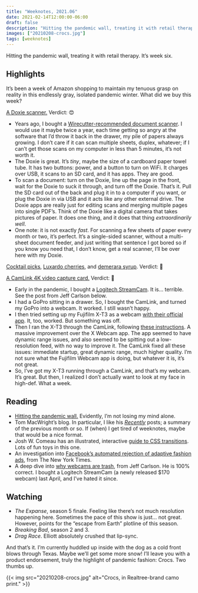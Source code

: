 ```yaml
---
title: "Weeknotes, 2021.06"
date: 2021-02-14T12:00:00-06:00
draft: false
description: "Hitting the pandemic wall, treating it with retail therapy. It’s week six."
images: ["20210208-crocs.jpg"]
tags: [weeknotes]
---
```


Hitting the pandemic wall, treating it with retail therapy. It’s week six.

## Highlights

It’s been a week of Amazon shopping to maintain my tenuous grasp on reality in this endlessly gray, isolated pandemic winter. What did we buy this week?

[A Doxie scanner.](https://www.getdoxie.com/product/doxie-go) Verdict: 😍 

- Years ago, I bought a [Wirecutter-recommended document scanner](https://www.amazon.com/Epson-Workforce-ES-300W-Wireless-Sheet-fed/dp/B01MFBVS1E). I would use it maybe twice a year, each time getting so angry at the software that I’d throw it back in the drawer, my pile of papers always growing. I don’t care if it can scan multiple sheets, duplex, whatever; if I can’t get those scans on my computer in less than 5 minutes, it’s not worth it.
- The Doxie is great. It’s *tiny*, maybe the size of a cardboard paper towel tube. It has two buttons: power, and a button to turn on WiFi. It charges over USB, it scans to an SD card, and it has apps. They are good.
- To scan a document: turn on the Doxie, line up the page in the front, wait for the Doxie to suck it through, and turn off the Doxie. That’s it. Pull the SD card out of the back and plug it in to a computer if you want, or plug the Doxie in via USB and it acts like any other external drive. The Doxie apps are really just for editing scans and merging multiple pages into single PDF’s. Think of the Doxie like a digital camera that takes pictures of paper. It does one thing, and it does that thing *extraordinarily well*.
- One note: it is not exactly *fast*. For scanning a few sheets of paper every month or two, it’s perfect. It’s a single-sided scanner, without a multi-sheet document feeder, and just writing that sentence I got bored so if you know you need that, I don’t know, get a real scanner, I’ll be over here with my Doxie. 

[Cocktail picks](https://www.amazon.com/gp/product/B08FR85TTB/), [Luxardo cherries](https://www.amazon.com/Luxardo-Maraschino-Cherries-418-mL/dp/B00AQB146W/), and [demerara syrup](https://www.amazon.com/gp/product/B06XB1WHFD/). Verdict: 🥃

[A CamLink 4K video capture card.](https://www.amazon.com/gp/product/B07K3FN5MR/) Verdict: 🎥

- Early in the pandemic, I bought a [Logitech StreamCam](https://www.amazon.com/Logitech-StreamCam-Streaming-Camera-Mount-Versatility/dp/B07W4DHS5B/). It is… terrible. See the post from Jeff Carlson below.
- I had a GoPro sitting in a drawer. So, I bought the CamLink, and turned my GoPro into a webcam. It worked. I still wasn’t happy.
- I then tried setting up my Fujifilm X-T3 as a webcam [with their official app](https://fujifilm-x.com/en-us/support/download/software/x-webcam/). It, too, worked. But something was off.
- Then I ran the X-T3 through the CamLink, following [these instructions](https://www.youtube.com/watch?v=zZa9QH1XI5k). A massive improvement over the X Webcam app. The app seemed to have dynamic range issues, and also seemed to be spitting out a low-resolution feed, with no way to improve it. The CamLink fixed all these issues: immediate startup, great dynamic range, much higher quality. I’m not sure what the Fujifilm Webcam app is doing, but whatever it is, it’s not great.
- So, I’ve got my X-T3 running through a CamLink, and that’s my webcam. It’s great. But then, I realized I don’t actually want to look at my face in high-def. What a week.

## Reading

- [Hitting the pandemic wall.](https://www.washingtonpost.com/lifestyle/style/pandemic-wall-covid-vaccines-variant-winter/2021/02/08/d48e0722-6599-11eb-886d-5264d4ceb46d_story.html) Evidently, I’m not losing my mind alone. 
- Tom MacWright’s blog. In particular, I like his [*Recently*](https://macwright.com/2021/02/01/recently.html) posts; a summary of the previous month or so. If (when) I get tired of weeknotes, maybe that would be a nice format. 
- Josh W. Comeau has an illustrated, interactive [guide to CSS transitions](https://www.joshwcomeau.com/animation/css-transitions/). Lots of fun toys in this one.
- An investigation into [Facebook’s automated rejection of adaptive fashion ads](https://www.nytimes.com/2021/02/11/style/disabled-fashion-facebook-discrimination.html), from The New York Times.
- A deep dive into [why webcams are trash](https://reincubate.com/support/how-to/why-are-webcams-bad/), from Jeff Carlson. He is 100% correct. I bought a Logitech StreamCam (a newly released $170 webcam) last April, and I’ve hated it since.

## Watching

- *The Expanse*, season 5 finale. Feeling like there’s not much resolution happening here. Sometimes the pace of this show is just… not great. However, points for the “escape from Earth” plotline of this season.
- *Breaking Bad*, season 2 and 3. 
- *Drag Race*. Elliott absolutely crushed that lip-sync.

And that’s it. I’m currently huddled up inside with the dog as a cold front blows through Texas. Maybe we’ll get some more snow! I’ll leave you with a product endorsement, truly the highlight of pandemic fashion: Crocs. Two thumbs up.

{{< img src="20210208-crocs.jpg" alt="Crocs, in Realtree-brand camo print." >}}